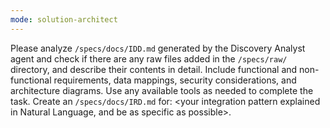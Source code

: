 ```yaml
---
mode: solution-architect
---
```

Please analyze `/specs/docs/IDD.md` generated by the Discovery Analyst agent and check if there are any raw files added in the `/specs/raw/` directory, and describe their contents in detail. Include functional and non-functional requirements, data mappings, security considerations, and architecture diagrams. Use any available tools as needed to complete the task. Create an `/specs/docs/IRD.md` for: <your integration pattern explained in Natural Language, and be as specific as possible>.